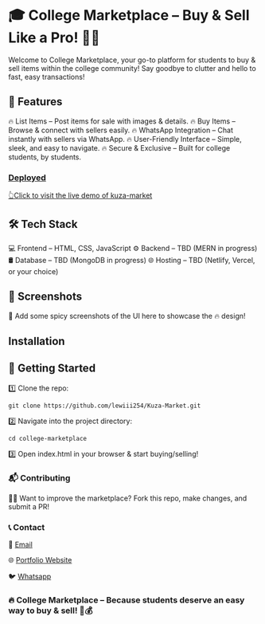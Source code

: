 # 🎓 College Marketplace – Buy & Sell Like a Pro! 🚀🔥
Welcome to College Marketplace, your go-to platform for students to buy & sell items within the college community! Say goodbye to clutter and hello to fast, easy transactions!

## 🚀 Features
🔥 List Items – Post items for sale with images & details.
🔥 Buy Items – Browse & connect with sellers easily.
🔥 WhatsApp Integration – Chat instantly with sellers via WhatsApp.
🔥 User-Friendly Interface – Simple, sleek, and easy to navigate.
🔥 Secure & Exclusive – Built for college students, by students.

### [Deployed](https://kuza-market.vercel.app/)
[👆Click to visit the live demo of kuza-market](https://kuza-market.vercel.app/)

## 🛠️ Tech Stack
💻 Frontend – HTML, CSS, JavaScript
⚙️ Backend – TBD (MERN in progress)
🛢 Database – TBD (MongoDB in progress)
🌐 Hosting – TBD (Netlify, Vercel, or your choice)

## 📸 Screenshots
📸 Add some spicy screenshots of the UI here to showcase the 🔥 design!

##  Installation
## 🏁 Getting Started
1️⃣ Clone the repo:
```
git clone https://github.com/lewiii254/Kuza-Market.git
```
2️⃣ Navigate into the project directory:
```
cd college-marketplace
```
3️⃣ Open index.html in your browser & start buying/selling!

### 📬 Contributing
👨‍💻 Want to improve the marketplace? Fork this repo, make changes, and submit a PR!

### 📞 Contact
📧 [Email](ngondimarklewismutugi)

🌐 [Portfolio Website](https://lewiii254.github.io/Portfolio/)

🐦 [Whatsapp](https://wa.me/254790767347)

### 🔥 College Marketplace – Because students deserve an easy way to buy & sell! 🚀💰
